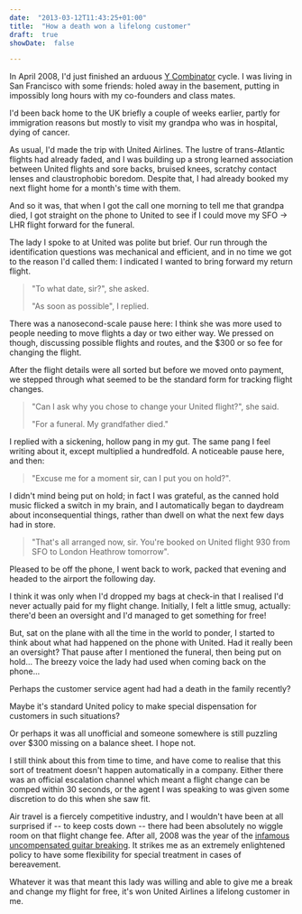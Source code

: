 ```yaml
---
date:  "2013-03-12T11:43:25+01:00"
title:  "How a death won a lifelong customer"
draft:  true
showDate:  false

---
```


In April 2008, I'd just finished an arduous [Y
Combinator](https://www.ycombinator.com/) cycle. I was living in San Francisco
with some friends: holed away in the basement, putting in impossibly long
hours with my co-founders and class mates.

I'd been back home to the UK briefly a couple of weeks earlier, partly for
immigration reasons but mostly to visit my grandpa who was in hospital, dying
of cancer.

As usual, I'd made the trip with United Airlines. The lustre of trans-Atlantic
flights had already faded, and I was building up a strong learned
association between United flights and sore backs, bruised knees, scratchy
contact lenses and claustrophobic boredom. Despite that, I had already booked
my next flight home for a month's time with them.

And so it was, that when I got the call one morning to tell me that grandpa
died, I got straight on the phone to United to see if I could move my SFO → LHR
flight forward for the funeral.

The lady I spoke to at United was polite but brief. Our run through the
identification questions was mechanical and efficient, and in no time we got to
the reason I'd called them: I indicated I wanted to bring forward my return
flight.

> "To what date, sir?", she asked.
>
> "As soon as possible", I replied.

There was a nanosecond-scale pause here: I think she was more used to people
needing to move flights a day or two either way. We pressed on though,
discussing possible flights and routes, and the $300 or so fee for changing the
flight.

After the flight details were all sorted but before we moved onto payment, we
stepped through what seemed to be the standard form for tracking flight
changes.

> "Can I ask why you chose to change your United flight?", she said.
>
> "For a funeral. My grandfather died."

I replied with a sickening, hollow pang in my gut. The same pang I feel writing
about it, except multiplied a hundredfold. A noticeable pause here, and then:

> "Excuse me for a moment sir, can I put you on hold?".

I didn't mind being put on hold; in fact I was grateful, as the canned hold
music flicked a switch in my brain, and I automatically began to daydream about
inconsequential things, rather than dwell on what the next few days had in
store.

> "That's all arranged now, sir. You're booked on United flight 930 from SFO to
London Heathrow tomorrow".

Pleased to be off the phone, I went back to work, packed that evening and
headed to the airport the following day.

I think it was only when I'd dropped my bags at check-in that I realised I'd
never actually paid for my flight change. Initially, I felt a little smug,
actually: there'd been an oversight and I'd managed to get something for free!

But, sat on the plane with all the time in the world to ponder, I started to
think about what had happened on the phone with United. Had it really been an
oversight? That pause after I mentioned the funeral, then being put on hold...
The breezy voice the lady had used when coming back on the phone...

Perhaps the customer service agent had had a death in the family recently?

Maybe it's standard United policy to make special dispensation for customers
in such situations?

Or perhaps it was all unofficial and someone somewhere is still puzzling over
$300 missing on a balance sheet. I hope not.

I still think about this from time to time, and have come to realise that this
sort of treatment doesn't happen automatically in a company. Either there was
an official escalation channel which meant a flight change can be comped within
30 seconds, or the agent I was speaking to was given some discretion to do this
when she saw fit.

Air travel is a fiercely competitive industry, and I wouldn't have been at all
surprised if -- to keep costs down -- there had been absolutely no wiggle room
on that flight change fee. After all, 2008 was the year of the [infamous
uncompensated guitar
breaking](http://en.wikipedia.org/wiki/United_Breaks_Guitars). It strikes me as
an extremely enlightened policy to have some flexibility for special treatment in
cases of bereavement.

Whatever it was that meant this lady was willing and able to give me a break
and change my flight for free, it's won United Airlines a lifelong customer in
me.
